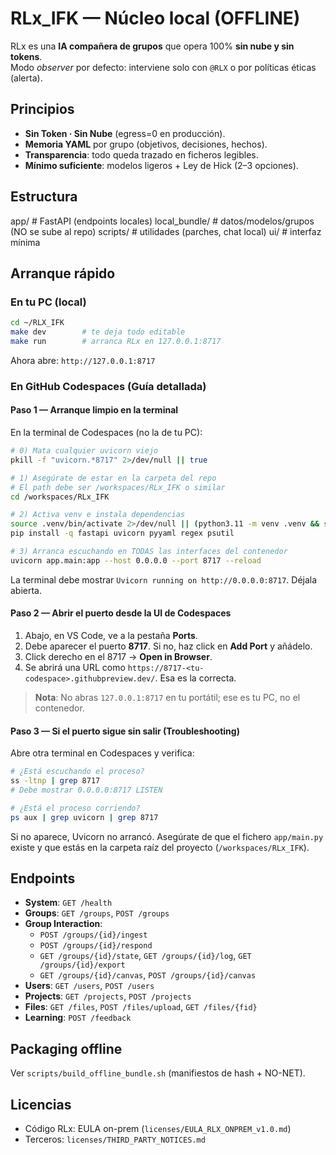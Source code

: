 # RLx_IFK — Núcleo local (OFFLINE)

RLx es una **IA compañera de grupos** que opera 100% **sin nube y sin tokens**.  
Modo *observer* por defecto: interviene solo con `@RLX` o por políticas éticas (alerta).

## Principios
- **Sin Token · Sin Nube** (egress=0 en producción).
- **Memoria YAML** por grupo (objetivos, decisiones, hechos).
- **Transparencia**: todo queda trazado en ficheros legibles.
- **Mínimo suficiente**: modelos ligeros + Ley de Hick (2–3 opciones).

## Estructura
app/              # FastAPI (endpoints locales)
local_bundle/     # datos/modelos/grupos (NO se sube al repo)
scripts/          # utilidades (parches, chat local)
ui/               # interfaz mínima

## Arranque rápido

### En tu PC (local)
```bash
cd ~/RLX_IFK
make dev        # te deja todo editable
make run        # arranca RLx en 127.0.0.1:8717
```
Ahora abre: `http://127.0.0.1:8717`

### En GitHub Codespaces (Guía detallada)

#### Paso 1 — Arranque limpio en la terminal
En la terminal de Codespaces (no la de tu PC):
```bash
# 0) Mata cualquier uvicorn viejo
pkill -f "uvicorn.*8717" 2>/dev/null || true

# 1) Asegúrate de estar en la carpeta del repo
# El path debe ser /workspaces/RLx_IFK o similar
cd /workspaces/RLx_IFK

# 2) Activa venv e instala dependencias
source .venv/bin/activate 2>/dev/null || (python3.11 -m venv .venv && source .venv/bin/activate)
pip install -q fastapi uvicorn pyyaml regex psutil

# 3) Arranca escuchando en TODAS las interfaces del contenedor
uvicorn app.main:app --host 0.0.0.0 --port 8717 --reload
```
La terminal debe mostrar `Uvicorn running on http://0.0.0.0:8717`. Déjala abierta.

#### Paso 2 — Abrir el puerto desde la UI de Codespaces
1.  Abajo, en VS Code, ve a la pestaña **Ports**.
2.  Debe aparecer el puerto **8717**. Si no, haz click en **Add Port** y añádelo.
3.  Click derecho en el 8717 → **Open in Browser**.
4.  Se abrirá una URL como `https://8717-<tu-codespace>.githubpreview.dev/`. Esa es la correcta.

> **Nota**: No abras `127.0.0.1:8717` en tu portátil; ese es tu PC, no el contenedor.

#### Paso 3 — Si el puerto sigue sin salir (Troubleshooting)
Abre otra terminal en Codespaces y verifica:
```bash
# ¿Está escuchando el proceso?
ss -ltnp | grep 8717
# Debe mostrar 0.0.0.0:8717 LISTEN

# ¿Está el proceso corriendo?
ps aux | grep uvicorn | grep 8717
```
Si no aparece, Uvicorn no arrancó. Asegúrate de que el fichero `app/main.py` existe y que estás en la carpeta raíz del proyecto (`/workspaces/RLx_IFK`).

## Endpoints
- **System**: `GET /health`
- **Groups**: `GET /groups`, `POST /groups`
- **Group Interaction**:
  - `POST /groups/{id}/ingest`
  - `POST /groups/{id}/respond`
  - `GET /groups/{id}/state`, `GET /groups/{id}/log`, `GET /groups/{id}/export`
  - `GET /groups/{id}/canvas`, `POST /groups/{id}/canvas`
- **Users**: `GET /users`, `POST /users`
- **Projects**: `GET /projects`, `POST /projects`
- **Files**: `GET /files`, `POST /files/upload`, `GET /files/{fid}`
- **Learning**: `POST /feedback`

## Packaging offline
Ver `scripts/build_offline_bundle.sh` (manifiestos de hash + NO-NET).

## Licencias
- Código RLx: EULA on-prem (`licenses/EULA_RLX_ONPREM_v1.0.md`)
- Terceros: `licenses/THIRD_PARTY_NOTICES.md`
